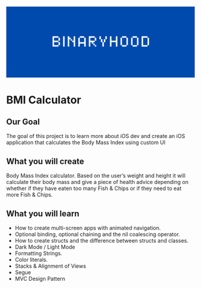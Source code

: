 ![Binaryhood](Logo/BinaryhoodLogo.png)

# BMI Calculator

## Our Goal

The goal of this project is to learn more about iOS dev and create an iOS application that calculates the Body Mass Index using custom UI

## What you will create

Body Mass Index calculator. Based on the user’s weight and height it will calculate their body mass and give a piece of health advice depending on whether if they have eaten too many Fish & Chips or if they need to eat more Fish & Chips. 

## What you will learn

* How to create multi-screen apps with animated navigation.
* Optional binding, optional chaining and the nil coalescing operator.
* How to create structs and the difference between structs and classes. 
* Dark Mode / Light Mode 
* Formatting Strings. 
* Color literals.
* Stacks & Alignment of Views
* Segue
* MVC Design Pattern


